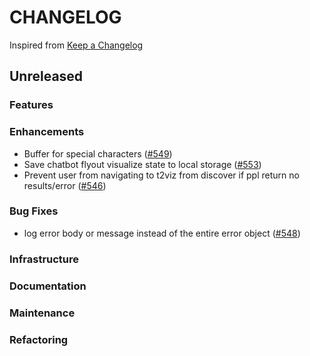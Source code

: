 # CHANGELOG

Inspired from [Keep a Changelog](https://keepachangelog.com/en/1.0.0/)

## Unreleased

### Features

### Enhancements

- Buffer for special characters ([#549](https://github.com/opensearch-project/dashboards-assistant/pull/549))
- Save chatbot flyout visualize state to local storage ([#553](https://github.com/opensearch-project/dashboards-assistant/pull/553))
- Prevent user from navigating to t2viz from discover if ppl return no results/error ([#546](https://github.com/opensearch-project/dashboards-assistant/pull/546))

### Bug Fixes

- log error body or message instead of the entire error object ([#548](https://github.com/opensearch-project/dashboards-assistant/pull/548))

### Infrastructure

### Documentation

### Maintenance

### Refactoring
